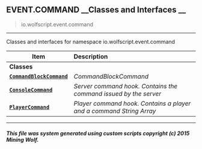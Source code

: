 ## EVENT.COMMAND __Classes and Interfaces __

>io.wolfscript.event.command

---

Classes and interfaces for namespace io.wolfscript.event.command

Item | Description   
--- | :--- 
__Classes__|
__[`CommandBlockCommand`](CommandBlockCommand.md)__ | _CommandBlockCommand_ 
__[`ConsoleCommand`](ConsoleCommand.md)__ | _Server command hook. Contains the command issued by the server_ 
__[`PlayerCommand`](PlayerCommand.md)__ | _Player command hook. Contains a player and a command String Array_ 



---



##### This file was system generated using custom scripts copyright (c) 2015 Mining Wolf.
	

